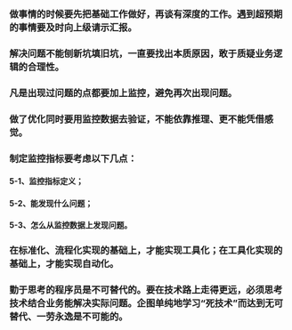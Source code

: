 ### 做事情的时候要先把基础工作做好，再谈有深度的工作。遇到超预期的事情要及时向上级请示汇报。
### 解决问题不能刨新坑填旧坑，一直要找出本质原因，敢于质疑业务逻辑的合理性。
### 凡是出现过问题的点都要加上监控，避免再次出现问题。
### 做了优化同时要用监控数据去验证，不能依靠推理、更不能凭借感觉。
### 制定监控指标要考虑以下几点：
 #### 5-1、监控指标定义；
 #### 5-2、能发现什么问题；
 #### 5-3、怎么从监控数据上发现问题。
 
### 在标准化、流程化实现的基础上，才能实现工具化；在工具化实现的基础上，才能实现自动化。
### 勤于思考的程序员是不可替代的。要在技术路上走得更远，必须思考技术结合业务能解决实际问题。企图单纯地学习“死技术”而达到无可替代、一劳永逸是不可能的。
